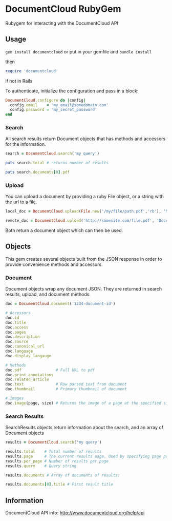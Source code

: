 DocumentCloud RubyGem
=====================

Rubygem for interacting with the DocumentCloud API



## Usage

```gem install documentcloud``` or put in your gemfile and ```bundle install```

then
``` ruby
require 'documentcloud'
```
if not in Rails

To authenticate, initialize the configuration and pass in a block:

``` ruby
DocumentCloud.configure do |config|
  config.email    = 'my_email@somedomain.com'
  config.password = 'my_secret_password'
end
```


### Search

All search results return Document objects that has methods and accessors for the information.

``` ruby
search = DocumentCloud.search('my query')

puts search.total # returns number of results

puts search.documents[0].pdf
```


### Upload

You can upload a document by providing a ruby File object, or a string with the url to a file.

``` ruby
local_doc = DocumentCloud.upload(File.new('/my/file/path.pdf','rb'), 'My Document Title')

remote_doc = DocumentCloud.upload('http://somesite.com/file.pdf', 'Document Title')
```

Both return a document object which can then be used.


## Objects

This gem creates several objects built from the JSON response in order to provide convenience methods and accessors.

### Document

Document objects wrap any document JSON. They are returned in search results, upload, and document methods.

``` ruby
doc = DocumentCloud.document('1234-document-id')

# Accessors
doc.id
doc.title
doc.access
doc.pages
doc.description
doc.source
doc.canonical_url
doc.language
doc.display_langauge

# Methods
doc.pdf               # Full URL to pdf
doc.print_annotations
doc.related_article
doc.text              # Raw parsed text from document
doc.thumbnail         # Primary thumbnail of document

# Images
doc.image(page, size) # Returns the image of a page at the specified size
```

### Search Results
SearchResults objects return information about the search, and an array of Document objects

``` ruby
results = DocumentCloud.search('my query')

results.total    # Total number of results
results.page     # The current results page. Used by specifying page param: DocumentCloud.search('my query', page: 2)
results.per_page # Number of results per page
results.query    # Query string

results.documents # Array of documents of results:

results.documents[0].title # First result title
```



## Information

DocumentCloud API info: http://www.documentcloud.org/help/api